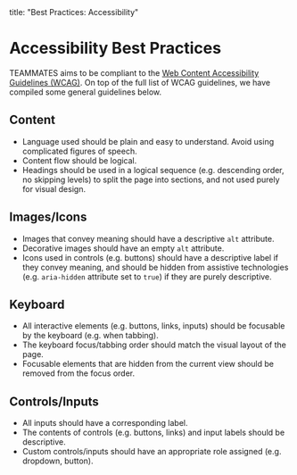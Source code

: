 <frontmatter>
  title: "Best Practices: Accessibility"
</frontmatter>

# Accessibility Best Practices

TEAMMATES aims to be compliant to the [Web Content Accessibility Guidelines (WCAG)](https://www.w3.org/WAI/standards-guidelines/wcag/). On top of the full list of WCAG guidelines, we have compiled some general guidelines below.

## Content

* Language used should be plain and easy to understand. Avoid using complicated figures of speech.
* Content flow should be logical.
* Headings should be used in a logical sequence (e.g. descending order, no skipping levels) to split the page into sections, and not used purely for visual design.

## Images/Icons

* Images that convey meaning should have a descriptive `alt` attribute.
* Decorative images should have an empty `alt` attribute.
* Icons used in controls (e.g. buttons) should have a descriptive label if they convey meaning, and should be hidden from assistive technologies (e.g. `aria-hidden` attribute set to `true`) if they are purely descriptive.

## Keyboard

* All interactive elements (e.g. buttons, links, inputs) should be focusable by the keyboard (e.g. when tabbing).
* The keyboard focus/tabbing order should match the visual layout of the page.
* Focusable elements that are hidden from the current view should be removed from the focus order.

## Controls/Inputs

* All inputs should have a corresponding label.
* The contents of controls (e.g. buttons, links) and input labels should be descriptive.
* Custom controls/inputs should have an appropriate role assigned (e.g. dropdown, button).
